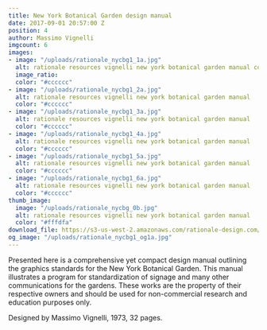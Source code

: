 ```yaml
---
title: New York Botanical Garden design manual
date: 2017-09-01 20:57:00 Z
position: 4
author: Massimo Vignelli
imgcount: 6
images:
- image: "/uploads/rationale_nycbg1_1a.jpg"
  alt: rationale resources vignelli new york botanical garden manual cover
  image_ratio: 
  color: "#cccccc"
- image: "/uploads/rationale_nycbg1_2a.jpg"
  alt: rationale resources vignelli new york botanical garden manual
  color: "#cccccc"
- image: "/uploads/rationale_nycbg1_3a.jpg"
  alt: rationale resources vignelli new york botanical garden manual
  color: "#cccccc"
- image: "/uploads/rationale_nycbg1_4a.jpg"
  alt: rationale resources vignelli new york botanical garden manual
  color: "#cccccc"
- image: "/uploads/rationale_nycbg1_5a.jpg"
  alt: rationale resources vignelli new york botanical garden manual
  color: "#cccccc"
- image: "/uploads/rationale_nycbg1_6a.jpg"
  alt: rationale resources vignelli new york botanical garden manual
  color: "#cccccc"
thumb_image:
  image: "/uploads/rationale_nycbg_0b.jpg"
  alt: rationale resources vignelli new york botanical garden manual
  color: "#fffdfa"
download_file: https://s3-us-west-2.amazonaws.com/rationale-design.com/resources/files/Vignelli_NYBG_Design_Manual.pdf
og_image: "/uploads/rationale_nycbg1_og1a.jpg"
---
```


Presented here is a comprehensive yet compact design manual outlining the graphics standards for the New York Botanical Garden. This manual illustrates a program for standardization of signage and many other communications for the gardens. These works are the property of their respective owners and should be used for non-commercial research and education purposes only.

Designed by Massimo Vignelli, 1973, 32 pages.